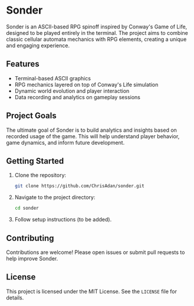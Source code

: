 # Sonder

Sonder is an ASCII-based RPG spinoff inspired by Conway's Game of Life, designed to be played entirely in the terminal. The project aims to combine classic cellular automata mechanics with RPG elements, creating a unique and engaging experience.

## Features

- Terminal-based ASCII graphics
- RPG mechanics layered on top of Conway's Life simulation
- Dynamic world evolution and player interaction
- Data recording and analytics on gameplay sessions

## Project Goals

The ultimate goal of Sonder is to build analytics and insights based on recorded usage of the game. This will help understand player behavior, game dynamics, and inform future development.

## Getting Started

1. Clone the repository:
   ```bash
   git clone https://github.com/ChrisAdan/sonder.git
   ```
2. Navigate to the project directory:
   ```bash
   cd sonder
   ```
3. Follow setup instructions (to be added).

## Contributing

Contributions are welcome! Please open issues or submit pull requests to help improve Sonder.

## License

This project is licensed under the MIT License. See the `LICENSE` file for details.
